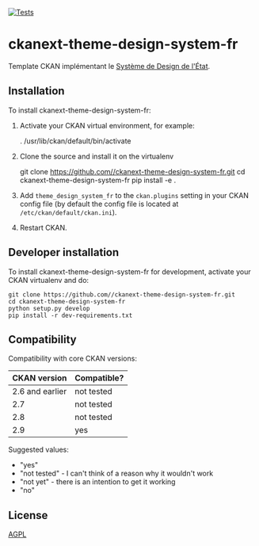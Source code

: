 [![Tests](https://github.com//ckanext-theme-design-system-fr/workflows/Tests/badge.svg?branch=main)](https://github.com//ckanext-theme-design-system-fr/actions)

# ckanext-theme-design-system-fr

Template CKAN implémentant le [Système de Design de l'État](https://www.systeme-de-design.gouv.fr/).


## Installation

To install ckanext-theme-design-system-fr:

1. Activate your CKAN virtual environment, for example:

     . /usr/lib/ckan/default/bin/activate

2. Clone the source and install it on the virtualenv

    git clone https://github.com//ckanext-theme-design-system-fr.git
    cd ckanext-theme-design-system-fr
    pip install -e .

3. Add `theme_design_system_fr` to the `ckan.plugins` setting in your CKAN
   config file (by default the config file is located at
   `/etc/ckan/default/ckan.ini`).

4. Restart CKAN.


## Developer installation

To install ckanext-theme-design-system-fr for development, activate your CKAN virtualenv and
do:

    git clone https://github.com//ckanext-theme-design-system-fr.git
    cd ckanext-theme-design-system-fr
    python setup.py develop
    pip install -r dev-requirements.txt


## Compatibility

Compatibility with core CKAN versions:

| CKAN version    | Compatible?   |
| --------------- | ------------- |
| 2.6 and earlier | not tested    |
| 2.7             | not tested    |
| 2.8             | not tested    |
| 2.9             | yes           |

Suggested values:

* "yes"
* "not tested" - I can't think of a reason why it wouldn't work
* "not yet" - there is an intention to get it working
* "no"

## License

[AGPL](https://www.gnu.org/licenses/agpl-3.0.en.html)
